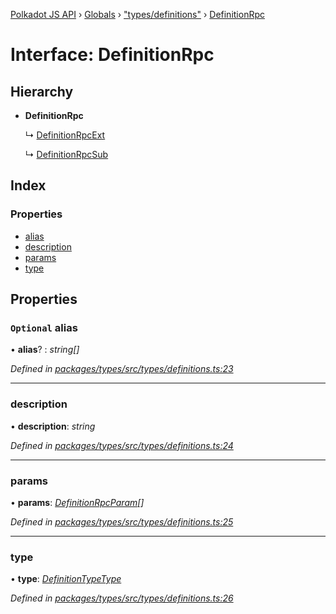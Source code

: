[Polkadot JS API](../README.md) › [Globals](../globals.md) › ["types/definitions"](../modules/_types_definitions_.md) › [DefinitionRpc](_types_definitions_.definitionrpc.md)

# Interface: DefinitionRpc

## Hierarchy

* **DefinitionRpc**

  ↳ [DefinitionRpcExt](_types_definitions_.definitionrpcext.md)

  ↳ [DefinitionRpcSub](_types_definitions_.definitionrpcsub.md)

## Index

### Properties

* [alias](_types_definitions_.definitionrpc.md#optional-alias)
* [description](_types_definitions_.definitionrpc.md#description)
* [params](_types_definitions_.definitionrpc.md#params)
* [type](_types_definitions_.definitionrpc.md#type)

## Properties

### `Optional` alias

• **alias**? : *string[]*

*Defined in [packages/types/src/types/definitions.ts:23](https://github.com/polkadot-js/api/blob/33165e93dc/packages/types/src/types/definitions.ts#L23)*

___

###  description

• **description**: *string*

*Defined in [packages/types/src/types/definitions.ts:24](https://github.com/polkadot-js/api/blob/33165e93dc/packages/types/src/types/definitions.ts#L24)*

___

###  params

• **params**: *[DefinitionRpcParam](_types_definitions_.definitionrpcparam.md)[]*

*Defined in [packages/types/src/types/definitions.ts:25](https://github.com/polkadot-js/api/blob/33165e93dc/packages/types/src/types/definitions.ts#L25)*

___

###  type

• **type**: *[DefinitionTypeType](../modules/_types_definitions_.md#definitiontypetype)*

*Defined in [packages/types/src/types/definitions.ts:26](https://github.com/polkadot-js/api/blob/33165e93dc/packages/types/src/types/definitions.ts#L26)*
